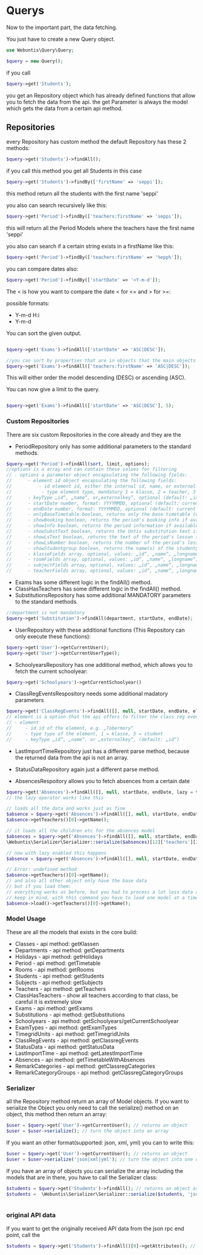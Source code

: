 
# Querys 

Now to the important part, the data fetching.

You just have to create a new Query object.

```php
use Webuntis\Query\Query;

$query = new Query();
```

if you call
```php
$query->get('Students');
```
you get an Repository object which has already defined functions that allow you to fetch the data from the api. the get Parameter is always the model which gets the data from a certain api method. 

## Repositories

every Repository has custom method the default Repository has these 2 methods:

```php
$query->get('Students')->findAll();
```
if you call this method you get all Students in this case

```php
$query->get('Students')->findBy(['firstName' => 'seppi']);
```
this method return all the students with the first name 'seppi'

you also can search recursively like this:

```php
$query->get('Period')->findBy(['teachers:firstName' => 'seppi']);
```
this will return all the Period Models where the teachers have the first name 'seppi'

you also can search if a certain string exists in a firstName like this:

```php
$query->get('Period')->findBy(['teachers:firstName' => '%epp%']);
```
you can compare dates also:

```php
$query->get('Period')->findBy(['startDate' => '<Y-m-d']);
```

The < is how you want to compare the date < for <= and > for >=:

possible formats:
* Y-m-d H:i
* Y-m-d

You can sort the given output.

```php

$query->get('Exams')->findAll(['startDate' => 'ASC|DESC']);

//you can sort by properties that are in objects that the main objects contains, but that is restricted to one level
$query->get('Exams')->findAll(['teachers:firstName' => 'ASC|DESC']);
```

This will either order the model descending (DESC) or ascending (ASC).

You can now give a limit to the query.
```php

$query->get('Exams')->findAll(['startDate' => 'ASC|DESC'], 5);
```

### Custom Repositories

There are six custom Repositories in the core already and they are the

* PeriodRepository only has some additional parameters to the standard methods.
```php
$query->get('Period')->findAll(sort, limit, options);
//options is a array and can contain these values for filtering
// - options a parameter object encapsulating the following fields:
//      - element id object encapsulating the following fields:
//          - id element id, either the internal id, name, or external key of an element (see „keyType“), mandatory
//           - type element type, mandatory 1 = klasse, 2 = teacher, 3 = subject, 4 = room, 5 = student
//      - keyType „id“, „name“, or„externalkey“, optional (default: „id“)
//      - startDate number, format: YYYYMMDD, optional (default: current date)
//      - endDate number, format: YYYYMMDD, optional (default: current date)
//      - onlyBaseTimetable boolean, returns only the base timetable (without bookings etc.) (default:false)
//      - showBooking boolean, returns the period's booking info if available (default: false)
//      - showInfo boolean, returns the period information if available (default: false)
//      - showSubstText boolean, returns the Untis substitution text if available (default: false)
//      - showLsText boolean, returns the text of the period's lesson (default: false)
//      - showLsNumber boolean, returns the number of the period's lesson (default: false)
//      - showStudentgroup boolean, returns the name(s) of the studentgroup(s) (default: false)
//      - klasseFields array, optional, values: „id“, „name“, „longname“, „externalkey“
//      - roomFields array, optional, values: „id“, „name“, „longname“, „externalkey“
//      - subjectFields array, optional, values: „id“, „name“, „longname“, „externalkey“
//      - teacherFields array, optional, values: „id“, „name“, „longname“, „externalkey“
```
* Exams has some different logic in the findAll() method.
* ClassHasTeachers has some different logic in the findAll() method.
* SubstitutionsRepository has some additional MANDATORY parameters to the standard methods.
 
```php
//department is not mandatory
$query->get('Substitution')->findAll(department, startDate, endDate);
```
 
* UserRepository with these additional functions (This Repository can only execute these functions):

```php
$query->get('User')->getCurrentUser();
$query->get('User')->getCurrentUserType();
```

* SchoolyearsRepository has one additional method, which allows you to fetch the current schoolyear:

```php
$query->get('Schoolyears')->getCurrentSchoolyear()
```

* ClassRegEventsRespository needs some additional madatory parameters
```php
$query->get('ClassRegEvents')->findAll([], null, startDate, endDate, element);
// element is a option that the api offers to filter the class reg events it should loog like this
// - element
//     - id id of the element, e.g. „Tobermory“
//     - type type of the element, 1 = klasse, 5 = student
//     - keyType „id“, „name“, or „externalkey“, (default: „id“)
```

* LastImportTimeRepository just has a different parse method, because the returned data from the api is not an array.

* StatusDataRepository again just a different parse method.

* AbsencesRespoitory allows you to fetch absences from a certain date
  

```php
$query->get('Absences')->findAll([], null, startDate, endDate, lazy = true|false);
// the lazy operator works like this

// loads all the data and works just as fine
$absence = $query->get('Absences')->findAll([], null, startDate, endDate, lazy = false)[0];
$absence->getTeachers()[0]->getName();

// it loads all the children etc for the absences model
$absences = $query->get('Absences')->findAll([], null, startDate, endDate, lazy = false);
\Webuntis\Serializer\Serializer::serialize($absences)[12]['teachers'][2]->getName()

// now with lazy enabled this happens
$absence = $query->get('Absences')->findAll([], null, startDate, endDate, lazy = true)[0];

// Error: undefined method
$absence->getTeachers()[0]->getName();
// and also all other object only have the base data
// but if you load them:
// everything works as before, but you had to process a lot less data at once
// keep in mind, with this command you have to load one model at a time
$absence->load()->getTeachers()[0]->getName();
```

### Model Usage

These are all the models that exists in the core build:

* Classes - api method: getKlassen
* Departments - api method: getDepartments
* Holidays - api method: getHolidays
* Period - api method: getTimetable
* Rooms - api method: getRooms
* Students - api method: getStudents
* Subjects - api method: getSubjects
* Teachers - api method: getTeachers
* ClassHasTeachers - show all teachers according to that class, be careful it is extremely slow
* Exams - api method: getExams
* Substitutions - api method: getSubstitutions
* Schoolyears - api method: getSchoolyears/getCurrentSchoolyear
* ExamTypes - api method: getExamTypes
* TimegridUnits - api method: getTimegridUnits
* ClassRegEvents - api method: getClassregEvents
* StatusData - api method: getStatusData
* LastImportTime - api method: getLatestImportTime
* Absences - api method: getTimetableWithAbsences
* RemarkCategories - api method: getClassregCategories
* RemarkCategoryGroups - api method: getClassregCategoryGroups

### Serializer

all the Repository method return an array of Model objects. If you want to serialize the Object you only need to call the serialize() method on an object, this method then return an array:

```php
$user = $query->get('User')->getCurrentUser(); // returns an object
$user = $user->serialize(); // turn the object into an array
```

If you want an other format(supported: json, xml, yml) you can to write this:

```php
$user = $query->get('User')->getCurrentUser(); // returns an object
$user = $user->serialize('json|xml|yml'); // turn the object into one of these formats
```

If you have an array of objects you can serialize the array including the models that are in there, you have to call the Serializer class:

```php
$students = $query->get('Students')->findAll(); // returns an object array
$students =  \Webuntis\Serializer\Serializer::serialize($students, 'json|xml|yml') // turn the object array into an array,
                                                                                   // if the second parameter is empty it will return an php array
```

### original API data

If you want to get the originally received API data from the json rpc end point, call the 

```php
$students = $query->get('Students')->findAll()[0]->getAttributes(); // returns the original received array
```
